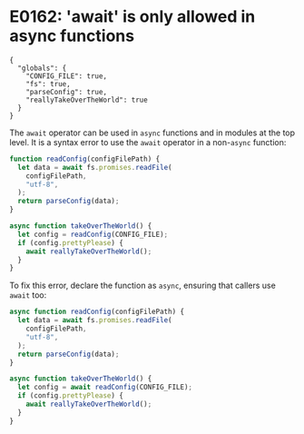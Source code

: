 # E0162: 'await' is only allowed in async functions

```config-for-examples
{
  "globals": {
    "CONFIG_FILE": true,
    "fs": true,
    "parseConfig": true,
    "reallyTakeOverTheWorld": true
  }
}
```

The `await` operator can be used in `async` functions and in modules at the top
level. It is a syntax error to use the `await` operator in a non-`async`
function:

```javascript
function readConfig(configFilePath) {
  let data = await fs.promises.readFile(
    configFilePath,
    "utf-8",
  );
  return parseConfig(data);
}

async function takeOverTheWorld() {
  let config = readConfig(CONFIG_FILE);
  if (config.prettyPlease) {
    await reallyTakeOverTheWorld();
  }
}
```

To fix this error, declare the function as `async`, ensuring that callers use
`await` too:

```javascript
async function readConfig(configFilePath) {
  let data = await fs.promises.readFile(
    configFilePath,
    "utf-8",
  );
  return parseConfig(data);
}

async function takeOverTheWorld() {
  let config = await readConfig(CONFIG_FILE);
  if (config.prettyPlease) {
    await reallyTakeOverTheWorld();
  }
}
```

